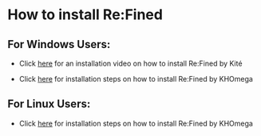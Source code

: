 # How to install Re:Fined

## For Windows Users:
- Click [here](https://www.youtube.com/watch?v=m1IRz-_uCmc&list=PLMI1YpfVD_3EVSd_pCiPrFh1bio-tvbbg&index=10) for an installation video on how to install Re:Fined by Kité

- Click [here](https://github.com/KHOmega/KH-PC-and-Linux-Setup/blob/main/refined-windows-setup.md) for installation steps on how to install Re:Fined by KHOmega

## For Linux Users:
- Click [here](https://github.com/KHOmega/KH-PC-and-Linux-Setup?tab=readme-ov-file#for-steamosbazziteother-linux-distros) for installation steps on how to install Re:Fined by KHOmega
